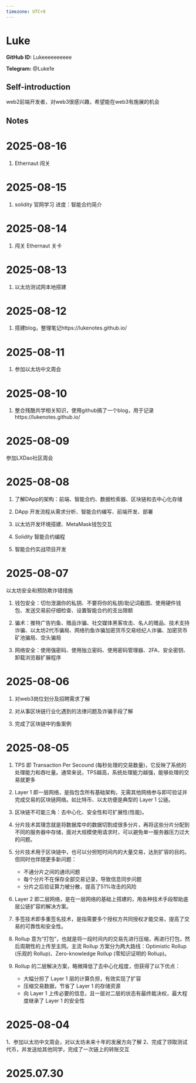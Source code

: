 ```yaml
---
timezone: UTC+8
---
```


# Luke

**GitHub ID:** Lukeeeeeeeeee

**Telegram:** @Luke1e

## Self-introduction

web2前端开发者，对web3很感兴趣，希望能在web3有施展的机会

## Notes

<!-- Content_START -->
# 2025-08-16

1. Ethernaut 闯关

# 2025-08-15

1. solidity 官网学习
进度：智能合约简介

# 2025-08-14

1. 闯关 Ethernaut 关卡

# 2025-08-13

1. 以太坊测试网本地搭建

# 2025-08-12

1. 搭建blog，整理笔记https://lukenotes.github.io/

# 2025-08-11

1. 参加以太坊中文周会

# 2025-08-10

1. 整合残酷共学相关知识，使用github搞了一个blog，用于记录https://lukenotes.github.io/

# 2025-08-09

参加LXDao社区周会

# 2025-08-08

1. 了解DApp的架构：前端、智能合约、数据检索器、区块链和去中心化存储

2. DApp 开发流程从需求分析、智能合约编写、前端开发、部署

3. 以太坊开发环境搭建、MetaMask钱包交互

4. Solidity 智能合约编程

5. 智能合约实战项目开发

# 2025-08-07

以太坊安全和预防欺诈错措施

1. 钱包安全：切勿泄漏你的私钥、不要将你的私钥/助记词截图、使用硬件钱包、发送交易前仔细检查、设置智能合约的支出限额

2. 骗术：推特广告钓鱼、赠品诈骗、社交媒体黑客攻击、名人的赠品、技术支持诈骗、以太坊2代币骗局、网络钓鱼诈骗加密货币交易经纪人诈骗、加密货币矿池骗局、空头骗局

3. 网络安全：使用强密码、使用独立密码、使用密码管理器、2FA、安全密钥、卸载浏览器扩展程序

# 2025-08-06

1. 对web3岗位划分及招聘需求了解

2. 对从事区块链行业化遇到的法律问题及诈骗手段了解

3. 完成了区块链中钓鱼案例

# 2025-08-05

1. TPS 即 Transaction Per Secound (每秒处理的交易数量)，它反映了系统的处理能力和吞吐量。通常来说，TPS越高，系统处理能力越强，能够处理的交易就更多

2. Layer 1 即一层网络，是指包含所有基础架构，无需其他网络参与即可验证并完成交易的区块链网络。如比特币、以太坊便是典型的 Layer 1 公链。

3. 区块链不可能三角：去中心化、安全性和可扩展性(性能)。

4. 分片技术其理念就是将数据库中的数据切割成很多分片，再将这些分片分配到不同的服务器中存储，面对大规模使用请求时，可以避免单一服务器压力过大的问题。

5. 分片技术用于区块链中，也可以分担短时间内的大量交易，达到扩容的目的。但同时也伴随更多新问题：
    - 不通分片之间的通讯问题
    - 每个分片不在保存全部交易记录，导致信息同步问题
    - 分片之后验证算力被分散，提高了51%攻击的风险

6. Layer 2 即二层网络，是在一层网络的基础上搭建的，用各种技术手段帮助底层公链扩容的解决方案。

7. 多签技术即多重签名技术，是指需要多个授权方共同授权才能交易，提高了交易的可靠性和安全性。

8. Rollup 意为“打包”，也就是将一段时间内的交易先进行压缩，再进行打包，然后周期性的上传至主网。主流 Rollup 方案分为两大路线：Optimistic Rollup (乐观的 Rollup)、Zero-knowledge Rollup (零知识证明的 Rollup)。

9. Rollup 的二层解决方案，略微降低了去中心化程度，但获得了以下优点：
    - 大幅分担了 Layer 1 层的计算负担，有效实现了扩容
    - 压缩交易数据，节省了 Layer 1 的存储资源
    - 向 Layer 1 上传必要的信息，且一层对二层的状态有最终裁决权，最大程度继承了 Layer 1 的安全性

# 2025-08-04

1、参加以太坊中文周会，对以太坊未来十年的发展方向了解
2、完成了领取测试代币，并发送给其他同学，完成了一次链上的转账交互


# 2025.07.30


<!-- Content_END -->
